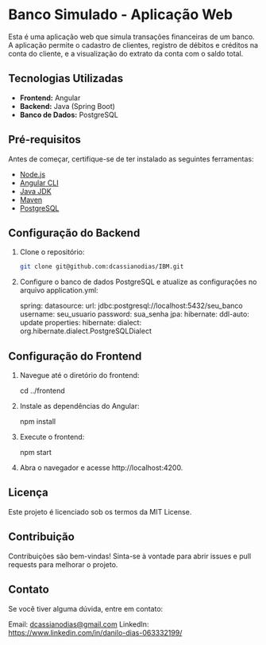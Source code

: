 # Banco Simulado - Aplicação Web

Esta é uma aplicação web que simula transações financeiras de um banco. A aplicação permite o cadastro de clientes, registro de débitos e créditos na conta do cliente, e a visualização do extrato da conta com o saldo total.

## Tecnologias Utilizadas

- **Frontend:** Angular
- **Backend:** Java (Spring Boot)
- **Banco de Dados:** PostgreSQL

## Pré-requisitos

Antes de começar, certifique-se de ter instalado as seguintes ferramentas:

- [Node.js](https://nodejs.org/)
- [Angular CLI](https://angular.io/cli)
- [Java JDK](https://www.oracle.com/java/technologies/javase-downloads.html)
- [Maven](https://maven.apache.org/)
- [PostgreSQL](https://www.postgresql.org/)

## Configuração do Backend

1. Clone o repositório:

   ```bash
   git clone git@github.com:dcassianodias/IBM.git

2. Configure o banco de dados PostgreSQL e atualize as configurações no arquivo application.yml:

   spring:
  datasource:
    url: jdbc:postgresql://localhost:5432/seu_banco
    username: seu_usuario
    password: sua_senha
  jpa:
    hibernate:
      ddl-auto: update
    properties:
      hibernate:
        dialect: org.hibernate.dialect.PostgreSQLDialect


 ## Configuração do Frontend

1. Navegue até o diretório do frontend:

   cd ../frontend

2. Instale as dependências do Angular:

   npm install

3. Execute o frontend:

   npm start

4. Abra o navegador e acesse http://localhost:4200.

## Licença
Este projeto é licenciado sob os termos da MIT License.

## Contribuição
Contribuições são bem-vindas! Sinta-se à vontade para abrir issues e pull requests para melhorar o projeto.

## Contato
Se você tiver alguma dúvida, entre em contato:

Email: dcassianodias@gmail.com
LinkedIn: https://www.linkedin.com/in/danilo-dias-063332199/

   

 
